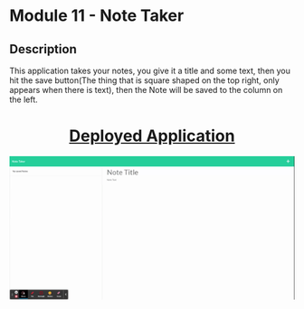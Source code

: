 # Module 11 - Note Taker

## Description
This application takes your notes, you give it a title and some text, then you hit the save button(The thing that is square shaped on the top right, only appears when there is text), then the Note will be saved to the column on the left.
<h1 align="center">
    <a href="https://howling-zombie-72947.herokuapp.com/" target="_blank">
    Deployed Application
    </a>
</h1>
<div align="center">
    <img src="./assets/images/Note_Taker.gif" width="600px">
</div>


